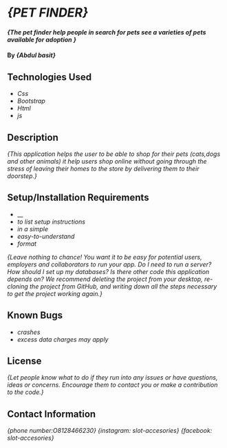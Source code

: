 # _{PET FINDER}_

#### _{The pet finder help people in search for pets see a varieties of pets available for adoption }_

#### By _**{Abdul basit}**_

## Technologies Used

* _Css_
* _Bootstrap_
* _Html_
* _js_

## Description

_{This application helps the user to be able to shop for their pets (cats,dogs and other animals) it help users shop online without going through the stress of leaving their homes to the store by delivering them to their doorstep.}_

## Setup/Installation Requirements

* __
* _to list setup instructions_
* _in a simple_
* _easy-to-understand_
* _format_

_{Leave nothing to chance! You want it to be easy for potential users, employers and collaborators to run your app. Do I need to run a server? How should I set up my databases? Is there other code this application depends on? We recommend deleting the project from your desktop, re-cloning the project from GitHub, and writing down all the steps necessary to get the project working again.}_

## Known Bugs

* _crashes_
* _excess data charges may apply_

## License

_{Let people know what to do if they run into any issues or have questions, ideas or concerns.  Encourage them to contact you or make a contribution to the code.}_

## Contact Information

_{phone number:O8128466230}_
_{instagram: slot-accesories}_
_{facebook: slot-accesories}_